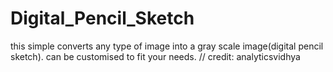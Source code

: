 # Digital_Pencil_Sketch
this simple converts any type of image into a gray scale image(digital pencil sketch). can be customised to fit your needs. // credit: analyticsvidhya
